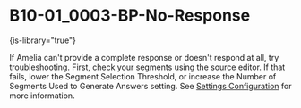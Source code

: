 # B10-01_0003-BP-No-Response

{is-library="true"}

<snippet id="B10-01_0003-BP-No-Response_snippet">

 If Amelia can't provide a complete response or doesn't respond at all, try troubleshooting. First, check your segments using the source editor. If that fails, lower the Segment Selection Threshold, or increase the Number of Segments Used to Generate Answers setting. See [Settings Configuration](B10-06_0003-Settings-Configuration.md) for more information.

</snippet>